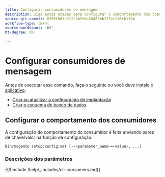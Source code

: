 ```yaml
---
title: Configurar consumidores de mensagem
description: Siga estas etapas para configurar o comportamento dos consumidores de fila de mensagens do Adobe Commerce ou Magento Open Source.
source-git-commit: 8f05fb6fc212c2b3fda80457bbf27ecf16fb1194
workflow-type: tm+mt
source-wordcount: '69'
ht-degree: 0%

---
```



# Configurar consumidores de mensagem

Antes de executar esse comando, faça o seguinte *ou* você deve [instale o aplicativo](../advanced.md):

* [Criar ou atualizar a configuração de implantação](deployment.md)
* [Criar o esquema do banco de dados](database.md)

## Configurar o comportamento dos consumidores

A configuração do comportamento do consumidor é feita enviando pares de chave/valor na função de configuração:

```bash
bin/magento setup:config:set [--<parameter_name>=<value>, ...]
```

### Descrições dos parâmetros

{{$include /help/_includes/cli-consumers.md}}
